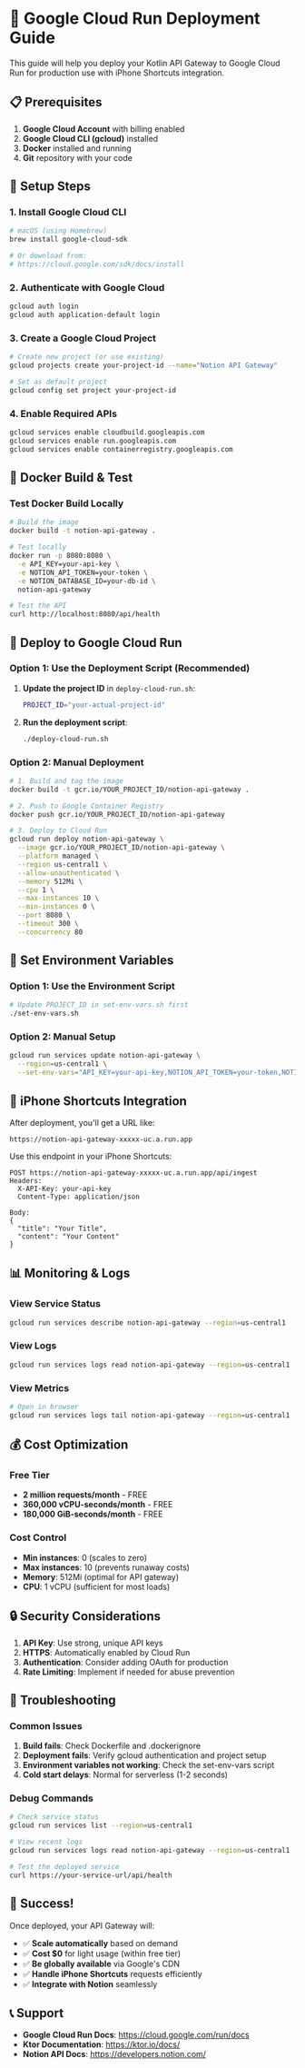 # 🚀 Google Cloud Run Deployment Guide

This guide will help you deploy your Kotlin API Gateway to Google Cloud Run for production use with iPhone Shortcuts integration.

## 📋 Prerequisites

1. **Google Cloud Account** with billing enabled
2. **Google Cloud CLI (gcloud)** installed
3. **Docker** installed and running
4. **Git** repository with your code

## 🔧 Setup Steps

### 1. Install Google Cloud CLI

```bash
# macOS (using Homebrew)
brew install google-cloud-sdk

# Or download from:
# https://cloud.google.com/sdk/docs/install
```

### 2. Authenticate with Google Cloud

```bash
gcloud auth login
gcloud auth application-default login
```

### 3. Create a Google Cloud Project

```bash
# Create new project (or use existing)
gcloud projects create your-project-id --name="Notion API Gateway"

# Set as default project
gcloud config set project your-project-id
```

### 4. Enable Required APIs

```bash
gcloud services enable cloudbuild.googleapis.com
gcloud services enable run.googleapis.com
gcloud services enable containerregistry.googleapis.com
```

## 🐳 Docker Build & Test

### Test Docker Build Locally

```bash
# Build the image
docker build -t notion-api-gateway .

# Test locally
docker run -p 8080:8080 \
  -e API_KEY=your-api-key \
  -e NOTION_API_TOKEN=your-token \
  -e NOTION_DATABASE_ID=your-db-id \
  notion-api-gateway

# Test the API
curl http://localhost:8080/api/health
```

## 🚀 Deploy to Google Cloud Run

### Option 1: Use the Deployment Script (Recommended)

1. **Update the project ID** in `deploy-cloud-run.sh`:
   ```bash
   PROJECT_ID="your-actual-project-id"
   ```

2. **Run the deployment script**:
   ```bash
   ./deploy-cloud-run.sh
   ```

### Option 2: Manual Deployment

```bash
# 1. Build and tag the image
docker build -t gcr.io/YOUR_PROJECT_ID/notion-api-gateway .

# 2. Push to Google Container Registry
docker push gcr.io/YOUR_PROJECT_ID/notion-api-gateway

# 3. Deploy to Cloud Run
gcloud run deploy notion-api-gateway \
  --image gcr.io/YOUR_PROJECT_ID/notion-api-gateway \
  --platform managed \
  --region us-central1 \
  --allow-unauthenticated \
  --memory 512Mi \
  --cpu 1 \
  --max-instances 10 \
  --min-instances 0 \
  --port 8080 \
  --timeout 300 \
  --concurrency 80
```

## 🔑 Set Environment Variables

### Option 1: Use the Environment Script

```bash
# Update PROJECT_ID in set-env-vars.sh first
./set-env-vars.sh
```

### Option 2: Manual Setup

```bash
gcloud run services update notion-api-gateway \
  --region=us-central1 \
  --set-env-vars="API_KEY=your-api-key,NOTION_API_TOKEN=your-token,NOTION_DATABASE_ID=your-db-id,PORT=8080"
```

## 📱 iPhone Shortcuts Integration

After deployment, you'll get a URL like:
```
https://notion-api-gateway-xxxxx-uc.a.run.app
```

Use this endpoint in your iPhone Shortcuts:
```
POST https://notion-api-gateway-xxxxx-uc.a.run.app/api/ingest
Headers:
  X-API-Key: your-api-key
  Content-Type: application/json

Body:
{
  "title": "Your Title",
  "content": "Your Content"
}
```

## 📊 Monitoring & Logs

### View Service Status
```bash
gcloud run services describe notion-api-gateway --region=us-central1
```

### View Logs
```bash
gcloud run services logs read notion-api-gateway --region=us-central1
```

### View Metrics
```bash
# Open in browser
gcloud run services logs tail notion-api-gateway --region=us-central1
```

## 💰 Cost Optimization

### Free Tier
- **2 million requests/month** - FREE
- **360,000 vCPU-seconds/month** - FREE
- **180,000 GiB-seconds/month** - FREE

### Cost Control
- **Min instances**: 0 (scales to zero)
- **Max instances**: 10 (prevents runaway costs)
- **Memory**: 512Mi (optimal for API gateway)
- **CPU**: 1 vCPU (sufficient for most loads)

## 🔒 Security Considerations

1. **API Key**: Use strong, unique API keys
2. **HTTPS**: Automatically enabled by Cloud Run
3. **Authentication**: Consider adding OAuth for production
4. **Rate Limiting**: Implement if needed for abuse prevention

## 🚨 Troubleshooting

### Common Issues

1. **Build fails**: Check Dockerfile and .dockerignore
2. **Deployment fails**: Verify gcloud authentication and project setup
3. **Environment variables not working**: Check the set-env-vars script
4. **Cold start delays**: Normal for serverless (1-2 seconds)

### Debug Commands

```bash
# Check service status
gcloud run services list --region=us-central1

# View recent logs
gcloud run services logs read notion-api-gateway --region=us-central1 --limit=50

# Test the deployed service
curl https://your-service-url/api/health
```

## 🎉 Success!

Once deployed, your API Gateway will:
- ✅ **Scale automatically** based on demand
- ✅ **Cost $0** for light usage (within free tier)
- ✅ **Be globally available** via Google's CDN
- ✅ **Handle iPhone Shortcuts** requests efficiently
- ✅ **Integrate with Notion** seamlessly

## 📞 Support

- **Google Cloud Run Docs**: https://cloud.google.com/run/docs
- **Ktor Documentation**: https://ktor.io/docs/
- **Notion API Docs**: https://developers.notion.com/
